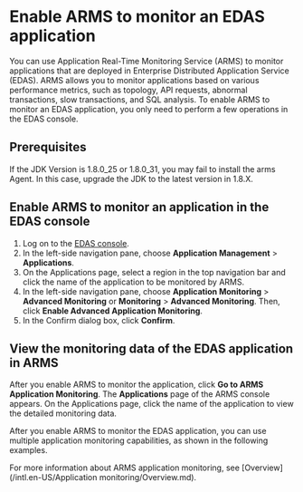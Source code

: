 # Enable ARMS to monitor an EDAS application

You can use Application Real-Time Monitoring Service \(ARMS\) to monitor applications that are deployed in Enterprise Distributed Application Service \(EDAS\). ARMS allows you to monitor applications based on various performance metrics, such as topology, API requests, abnormal transactions, slow transactions, and SQL analysis. To enable ARMS to monitor an EDAS application, you only need to perform a few operations in the EDAS console.

## Prerequisites

If the JDK Version is 1.8.0\_25 or 1.8.0\_31, you may fail to install the arms Agent. In this case, upgrade the JDK to the latest version in 1.8.X.

## Enable ARMS to monitor an application in the EDAS console

1.  Log on to the [EDAS console](https://edas-intl.console.aliyun.com).
2.  In the left-side navigation pane, choose **Application Management** \> **Applications**.
3.  On the Applications page, select a region in the top navigation bar and click the name of the application to be monitored by ARMS.
4.  In the left-side navigation pane, choose **Application Monitoring** \> **Advanced Monitoring** or **Monitoring** \> **Advanced Monitoring**. Then, click **Enable Advanced Application Monitoring**.
5.  In the Confirm dialog box, click **Confirm**.

## View the monitoring data of the EDAS application in ARMS

After you enable ARMS to monitor the application, click **Go to ARMS Application Monitoring**. The **Applications** page of the ARMS console appears. On the Applications page, click the name of the application to view the detailed monitoring data.

After you enable ARMS to monitor the EDAS application, you can use multiple application monitoring capabilities, as shown in the following examples.

For more information about ARMS application monitoring, see [Overview](/intl.en-US/Application monitoring/Overview.md).

